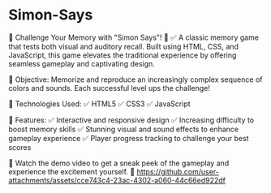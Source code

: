 # Simon-Says
🌟 Challenge Your Memory with "Simon Says"! 🌟
✅ A classic memory game that tests both visual and auditory recall. Built using HTML, CSS, and JavaScript, this game elevates the traditional experience by offering seamless gameplay and captivating design.

🌟 Objective: Memorize and reproduce an increasingly complex sequence of colors and sounds. Each successful level ups the challenge!

🌟 Technologies Used:
✅ HTML5
✅ CSS3
✅ JavaScript

🌟 Features:
✅ Interactive and responsive design
✅ Increasing difficulty to boost memory skills
✅ Stunning visual and sound effects to enhance gameplay experience
✅ Player progress tracking to challenge your best scores

🌟 Watch the demo video to get a sneak peek of the gameplay and experience the excitement yourself. 🎥
https://github.com/user-attachments/assets/cce743c4-23ac-4302-a060-44c66ed922df
